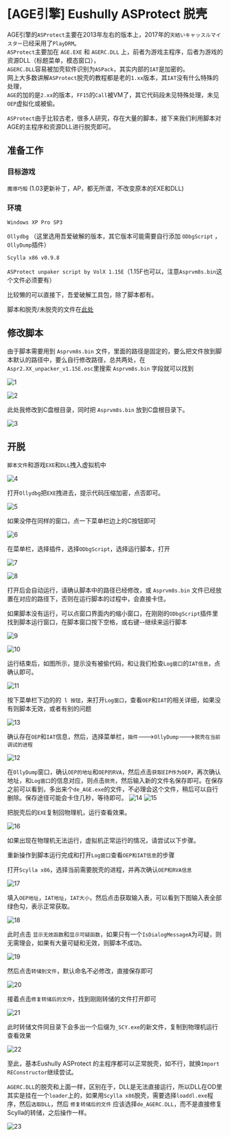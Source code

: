 # [AGE引擎] Eushully ASProtect 脱壳

AGE引擎的`ASProtect`主要在2013年左右的版本上，2017年的`天結いキャッスルマイスター`已经采用了`PlayDRM`。  
`ASProtect`主要加在 `AGE.EXE` 和 `AGERC.DLL` 上，前者为游戏主程序，后者为游戏的资源DLL（标题菜单，模态窗口），  
`AGERC.DLL`容易被加壳软件识别为`ASPack`，其实内部的`IAT`是加密的。  
网上大多数讲解`ASProtect`脱壳的教程都是老的`1.xx`版本，其`IAT`没有什么特殊的处理，  
`AGE`的加的是`2.xx`的版本，`FF15`的`Call`被VM了，其它代码段未见特殊处理，未见`OEP`虚拟化或被偷。  

`ASProtect`由于比较古老，很多人研究，存在大量的脚本，接下来我们利用脚本对AGE的主程序和资源DLL进行脱壳即可。

## 准备工作

### 目标游戏

`魔導巧殻` (1.03更新补丁，AP，都无所谓，不改变原本的EXE和DLL)

### 环境

`Windows XP Pro SP3`

`Ollydbg` （这里选用吾爱破解的版本，其它版本可能需要自行添加 `ODbgScript` ，`OllyDump`插件）

`Scylla x86 v0.9.8`

`ASProtect unpaker script by VolX 1.15E`（1.15F也可以，注意`Asprvm8s.bin`这个文件必须要有）

比较懒的可以直接下，吾爱破解工具包，除了脚本都有。

脚本和脱壳/未脱壳的文件在[此处](https://github.com/Dir-A/Dir-A_Essays_MD/tree/main/image/%5BAGE%E5%BC%95%E6%93%8E%5D%20Eushully%20ASProtect%20%E8%84%B1%E5%A3%B3/%E9%99%84%E4%BB%B6)

## 修改脚本

由于脚本需要用到 `Asprvm8s.bin` 文件，里面的路径是固定的，要么把文件放到脚本默认的路径中，要么自行修改路径，总共两处，在`Aspr2.XX_unpacker_v1.15E.osc`里搜索 `Asprvm8s.bin` 字段就可以找到

![1](https://github.com/Dir-A/Dir-A_Essays_MD/blob/main/.img/%5BAGE%E5%BC%95%E6%93%8E%5D%20Eushully%20ASProtect%20%E8%84%B1%E5%A3%B3/1.png)

![2](https://github.com/Dir-A/Dir-A_Essays_MD/blob/main/.img/%5BAGE%E5%BC%95%E6%93%8E%5D%20Eushully%20ASProtect%20%E8%84%B1%E5%A3%B3/2.png)

此处我修改到C盘根目录，同时把 `Asprvm8s.bin` 放到C盘根目录下。

![3](https://github.com/Dir-A/Dir-A_Essays_MD/blob/main/.img/%5BAGE%E5%BC%95%E6%93%8E%5D%20Eushully%20ASProtect%20%E8%84%B1%E5%A3%B3/3.png)

## 开脱

`脚本文件`和游戏`EXE`和`DLL`拽入虚拟机中

![4](https://github.com/Dir-A/Dir-A_Essays_MD/blob/main/.img/%5BAGE%E5%BC%95%E6%93%8E%5D%20Eushully%20ASProtect%20%E8%84%B1%E5%A3%B3/4.png)

打开`Ollydbg`把`EXE`拽进去，提示代码压缩加密，点否即可。

![5](https://github.com/Dir-A/Dir-A_Essays_MD/blob/main/.img/%5BAGE%E5%BC%95%E6%93%8E%5D%20Eushully%20ASProtect%20%E8%84%B1%E5%A3%B3/5.png)

如果没停在同样的窗口，点一下菜单栏边上的C按钮即可

![6](https://github.com/Dir-A/Dir-A_Essays_MD/blob/main/.img/%5BAGE%E5%BC%95%E6%93%8E%5D%20Eushully%20ASProtect%20%E8%84%B1%E5%A3%B3/6.png)

在菜单栏，选择插件，选择`ODbgScript`，选择运行脚本，打开

![7](https://github.com/Dir-A/Dir-A_Essays_MD/blob/main/.img/%5BAGE%E5%BC%95%E6%93%8E%5D%20Eushully%20ASProtect%20%E8%84%B1%E5%A3%B3/7.png)

![8](https://github.com/Dir-A/Dir-A_Essays_MD/blob/main/.img/%5BAGE%E5%BC%95%E6%93%8E%5D%20Eushully%20ASProtect%20%E8%84%B1%E5%A3%B3/8.png)

打开后会自动运行，请确认脚本中的路径已经修改，或 `Asprvm8s.bin` 文件已经放置在对应的路径下，否则在运行脚本的过程中，会直接卡住。

如果脚本没有运行，可以点窗口界面内的缩小窗口，在刚刚的`ODbgScript`插件里找到脚本运行窗口，在脚本窗口按下空格，或右键--继续来运行脚本

![9](https://github.com/Dir-A/Dir-A_Essays_MD/blob/main/.img/%5BAGE%E5%BC%95%E6%93%8E%5D%20Eushully%20ASProtect%20%E8%84%B1%E5%A3%B3/9.png)

![10](https://github.com/Dir-A/Dir-A_Essays_MD/blob/main/.img/%5BAGE%E5%BC%95%E6%93%8E%5D%20Eushully%20ASProtect%20%E8%84%B1%E5%A3%B3/10.png)

运行结束后，如图所示，提示没有被偷代码，和让我们检查`Log窗口`的`IAT信息`，点确认即可。

![11](https://github.com/Dir-A/Dir-A_Essays_MD/blob/main/.img/%5BAGE%E5%BC%95%E6%93%8E%5D%20Eushully%20ASProtect%20%E8%84%B1%E5%A3%B3/11.png)

按下菜单栏下边的的` l 按钮`，来打开`Log窗口`，查看`OEP`和`IAT`的相关详细，如果没有则脚本无效，或者有别的问题

![13](https://github.com/Dir-A/Dir-A_Essays_MD/blob/main/.img/%5BAGE%E5%BC%95%E6%93%8E%5D%20Eushully%20ASProtect%20%E8%84%B1%E5%A3%B3/13.png)

确认存在`OEP`和`IAT`信息，然后，选择菜单栏，`插件`--->`OllyDump`--->`脱壳在当前调试的进程`

![12](https://github.com/Dir-A/Dir-A_Essays_MD/blob/main/.img/%5BAGE%E5%BC%95%E6%93%8E%5D%20Eushully%20ASProtect%20%E8%84%B1%E5%A3%B3/12.png)

在`OllyDump`窗口，确认`OEP的地址`和`OEP的RVA`，然后点击`获取EIP作为OEP`，再次确认地址，和`Log窗口`的信息对应，则点击`脱壳`，然后输入新的文件名保存即可。在保存之前可以看到，多出来个`de_AGE.exe`的文件，不必理会这个文件，稍后可以自行删除。保存途径可能会卡住几秒，等待即可。
![14](https://github.com/Dir-A/Dir-A_Essays_MD/blob/main/.img/%5BAGE%E5%BC%95%E6%93%8E%5D%20Eushully%20ASProtect%20%E8%84%B1%E5%A3%B3/14.png)
![15](https://github.com/Dir-A/Dir-A_Essays_MD/blob/main/.img/%5BAGE%E5%BC%95%E6%93%8E%5D%20Eushully%20ASProtect%20%E8%84%B1%E5%A3%B3/15.png)

把脱壳后的`EXE`复制回物理机，运行查看效果。

![16](https://github.com/Dir-A/Dir-A_Essays_MD/blob/main/.img/%5BAGE%E5%BC%95%E6%93%8E%5D%20Eushully%20ASProtect%20%E8%84%B1%E5%A3%B3/16.png)

如果出现在物理机无法运行，虚拟机正常运行的情况，请尝试以下步骤。

重新操作到脚本运行完成和打开`Log窗口`查看`OEP和IAT信息`的步骤

打开`Scylla x86`，选择当前需要脱壳的进程，并再次确认`OEP和RVA信息`

![17](https://github.com/Dir-A/Dir-A_Essays_MD/blob/main/.img/%5BAGE%E5%BC%95%E6%93%8E%5D%20Eushully%20ASProtect%20%E8%84%B1%E5%A3%B3/17.png)

填入`OEP地址`，`IAT地址`，`IAT大小`，然后点击获取输入表，可以看到下图输入表全部绿色勾，表示正常获取。

![18](https://github.com/Dir-A/Dir-A_Essays_MD/blob/main/.img/%5BAGE%E5%BC%95%E6%93%8E%5D%20Eushully%20ASProtect%20%E8%84%B1%E5%A3%B3/18.png)

此时点击 `显示无效函数`和`显示可疑函数`，如果只有一个`IsDialogMessageA`为可疑，则无需理会，如果有大量可疑和无效，则脚本不成功。

![19](https://github.com/Dir-A/Dir-A_Essays_MD/blob/main/.img/%5BAGE%E5%BC%95%E6%93%8E%5D%20Eushully%20ASProtect%20%E8%84%B1%E5%A3%B3/19.png)

然后点击`转储到文件`，默认命名不必修改，直接保存即可

![20](https://github.com/Dir-A/Dir-A_Essays_MD/blob/main/.img/%5BAGE%E5%BC%95%E6%93%8E%5D%20Eushully%20ASProtect%20%E8%84%B1%E5%A3%B3/20.png)

接着点击`修复转储后的文件`，找到刚刚转储的文件打开即可

![21](https://github.com/Dir-A/Dir-A_Essays_MD/blob/main/.img/%5BAGE%E5%BC%95%E6%93%8E%5D%20Eushully%20ASProtect%20%E8%84%B1%E5%A3%B3/21.png)

此时转储文件同目录下会多出一个后缀为`_SCY.exe`的新文件，复制到物理机运行查看效果

![22](https://github.com/Dir-A/Dir-A_Essays_MD/blob/main/.img/%5BAGE%E5%BC%95%E6%93%8E%5D%20Eushully%20ASProtect%20%E8%84%B1%E5%A3%B3/22.png)

至此，基本Eushully ASProtect 的主程序都可以正常脱壳，如不行，就换`Import REConstructor`继续尝试。

`AGERC.DLL`的脱壳和上面一样，区别在于，DLL是无法直接运行，所以DLL在OD里其实是挂在一个`loader`上的，如果用`Scylla x86`脱壳，需要选择`loaddl.exe`程序，然后`选取DLL`，然后 `修复转储后的文件` 应该选择`de_AGERC.DLL`，而不是直接修复Scylla的转储，之后操作一样。

![23](https://github.com/Dir-A/Dir-A_Essays_MD/blob/main/.img/%5BAGE%E5%BC%95%E6%93%8E%5D%20Eushully%20ASProtect%20%E8%84%B1%E5%A3%B3/23.png)

